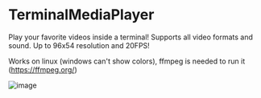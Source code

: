 # TerminalMediaPlayer
Play your favorite videos inside a terminal! Supports all video formats and sound. Up to 96x54 resolution and 20FPS!

Works on linux (windows can't show colors), ffmpeg is needed to run it (https://ffmpeg.org/)

![image](https://cdn.discordapp.com/attachments/794540894971625482/999032140085874781/unknown.png)
